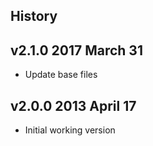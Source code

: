 ## History

## v2.1.0 2017 March 31
- Update base files

## v2.0.0 2013 April 17
- Initial working version
